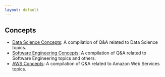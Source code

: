 ```yaml
---
layout: default
---
```


## Concepts
- [<u>Data Science Concepts</u>](DSconcepts): A compilation of Q&A related to Data Science topics.
- [<u>Software Engineering Concepts</u>](SEconcepts): A compilation of Q&A related to Software Engineering topics and others.
- [<u>AWS Concepts</u>](AWSconcepts): A compilation of Q&A related to Amazon Web Services topics.